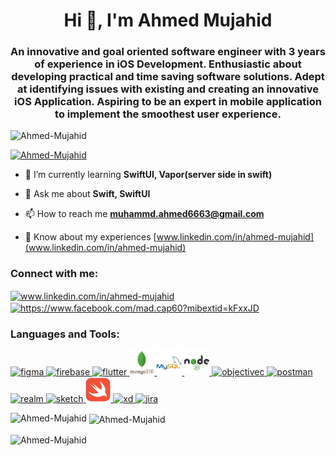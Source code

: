 <h1 align="center">Hi 👋, I'm Ahmed Mujahid</h1>
<h3 align="center">An innovative and goal oriented software engineer with 3 years of experience in iOS Development. Enthusiastic about developing practical and time saving software solutions. Adept at identifying issues with existing and creating an innovative iOS Application. Aspiring to be an expert in mobile application to implement the smoothest user experience.</h3>

<p align="left"> <img src="https://komarev.com/ghpvc/?username=Ahmed-Mujahid&label=Profile%20views&color=0e75b6&style=flat" alt="Ahmed-Mujahid" /> </p>

<p align="left"> <a href="https://github.com/ryo-ma/github-profile-trophy"><img src="https://github-profile-trophy.vercel.app/?username=Ahmed-Mujahid" alt="Ahmed-Mujahid" /></a> </p>

- 🌱 I’m currently learning **SwiftUI, Vapor(server side in swift)**

- 💬 Ask me about **Swift, SwiftUI**

- 📫 How to reach me **muhammd.ahmed6663@gmail.com**

- 📄 Know about my experiences [www.linkedin.com/in/ahmed-mujahid](www.linkedin.com/in/ahmed-mujahid)

<h3 align="left">Connect with me:</h3>
<p align="left">
<a href="https://linkedin.com/in/https://www.linkedin.com/in/ahmed-mujahid" target="blank"><img align="center" src="https://raw.githubusercontent.com/rahuldkjain/github-profile-readme-generator/master/src/images/icons/Social/linked-in-alt.svg" alt="www.linkedin.com/in/ahmed-mujahid" height="30" width="40" /></a>
<a href="https://www.facebook.com/mad.cap60?mibextid=kFxxJD" target="blank"><img align="center" src="https://raw.githubusercontent.com/rahuldkjain/github-profile-readme-generator/master/src/images/icons/Social/facebook.svg" alt="https://www.facebook.com/mad.cap60?mibextid=kFxxJD" height="30" width="40" /></a>
</p>

<h3 align="left">Languages and Tools:</h3>
<p align="left"> <a href="https://www.figma.com/" target="_blank" rel="noreferrer">
    <img src="https://www.vectorlogo.zone/logos/figma/figma-icon.svg" alt="figma" width="40" height="40"/>
    </a>
    <a href="https://firebase.google.com/" target="_blank" rel="noreferrer">
    <img src="https://www.vectorlogo.zone/logos/firebase/firebase-icon.svg" alt="firebase" width="40" height="40"/>
    </a>
    <a href="https://flutter.dev" target="_blank" rel="noreferrer">
    <img src="https://www.vectorlogo.zone/logos/flutterio/flutterio-icon.svg" alt="flutter" width="40" height="40"/>
    </a>
    </a>
    <a href="https://www.mongodb.com/" target="_blank" rel="noreferrer">
    <img src="https://raw.githubusercontent.com/devicons/devicon/master/icons/mongodb/mongodb-original-wordmark.svg" alt="mongodb" width="40" height="40"/>
    </a>
    <a href="https://www.mysql.com/" target="_blank" rel="noreferrer">
    <img src="https://raw.githubusercontent.com/devicons/devicon/master/icons/mysql/mysql-original-wordmark.svg" alt="mysql" width="40" height="40"/>
    </a>
    <a href="https://nodejs.org" target="_blank" rel="noreferrer">
    <img src="https://raw.githubusercontent.com/devicons/devicon/master/icons/nodejs/nodejs-original-wordmark.svg" alt="nodejs" width="40" height="40"/>
    </a>
    <a href="https://developer.apple.com/library/archive/documentation/Cocoa/Conceptual/ProgrammingWithObjectiveC/Introduction/Introduction.html" target="_blank" rel="noreferrer">
    <img src="https://www.vectorlogo.zone/logos/apple_objectivec/apple_objectivec-icon.svg" alt="objectivec" width="40" height="40"/>
    </a>
    <a href="https://postman.com" target="_blank" rel="noreferrer">
    <img src="https://www.vectorlogo.zone/logos/getpostman/getpostman-icon.svg" alt="postman" width="40" height="40"/>
    </a>
    <a href="https://realm.io/" target="_blank" rel="noreferrer">
    <img src="https://raw.githubusercontent.com/bestofjs/bestofjs-webui/8665e8c267a0215f3159df28b33c365198101df5/public/logos/realm.svg" alt="realm" width="40" height="40"/>
    </a>
    <a href="https://www.sketch.com/" target="_blank" rel="noreferrer">
    <img src="https://www.vectorlogo.zone/logos/sketchapp/sketchapp-icon.svg" alt="sketch" width="40" height="40"/>
    </a>
    <a href="https://developer.apple.com/swift/" target="_blank" rel="noreferrer">
    <img src="https://raw.githubusercontent.com/devicons/devicon/master/icons/swift/swift-original.svg" alt="swift" width="40" height="40"/>
    </a>
    <a href="https://www.adobe.com/products/xd.html" target="_blank" rel="noreferrer">
    <img src="[https://cdn.worldvectorlogo.com/logos/adobe-xd.svg](https://www.vectorlogo.zone/logos/adobe_acrobat/adobe_acrobat-tile.svg)" alt="xd" width="40" height="40"/>
    </a> 
    </a>
    <a href="[https://www.vectorlogo.zone/logos/atlassian_jira/atlassian_jira-icon.svg](https://www.atlassian.com/software/jira)" target="_blank" rel="noreferrer">
    <img src="https://www.vectorlogo.zone/logos/atlassian_jira/atlassian_jira-icon.svg" alt="jira" width="40" height="40"/>
    </a>
    </p>

<p><img align="left" src="https://github-readme-stats.vercel.app/api/top-langs?username=Ahmed-Mujahid&show_icons=true&locale=en&layout=compact" alt="Ahmed-Mujahid" /></p>

<p>&nbsp;<img align="center" src="https://github-readme-stats.vercel.app/api?username=Ahmed-Mujahid&show_icons=true&locale=en" alt="Ahmed-Mujahid" /></p>

<p><img align="center" src="https://github-readme-streak-stats.herokuapp.com/?user=Ahmed-Mujahid&" alt="Ahmed-Mujahid" /></p>

